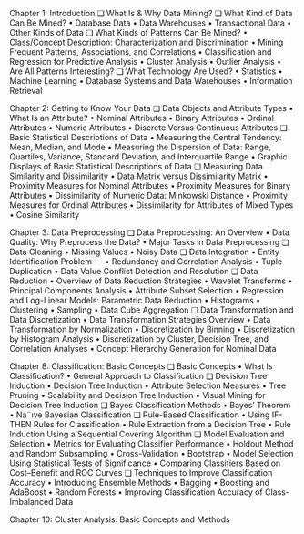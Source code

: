 Chapter 1: Introduction
❑ What Is & Why Data Mining?
❑ What Kind of Data Can Be Mined?
• Database Data
• Data Warehouses
• Transactional Data
• Other Kinds of Data
❑ What Kinds of Patterns Can Be Mined?
• Class/Concept Description: Characterization and Discrimination
• Mining Frequent Patterns, Associations, and Correlations
• Classification and Regression for Predictive Analysis
• Cluster Analysis
• Outlier Analysis
• Are All Patterns Interesting?
❑ What Technology Are Used?
• Statistics
• Machine Learning
• Database Systems and Data Warehouses
• Information Retrieval



Chapter 2: Getting to Know Your Data
❑ Data Objects and Attribute Types
• What Is an Attribute?
• Nominal Attributes
• Binary Attributes
• Ordinal Attributes
• Numeric Attributes
• Discrete Versus Continuous Attributes
❑ Basic Statistical Descriptions of Data
• Measuring the Central Tendency: Mean, Median, and Mode
• Measuring the Dispersion of Data: Range, Quartiles, Variance, Standard Deviation, and Interquartile Range
• Graphic Displays of Basic Statistical Descriptions of Data
❑ Measuring Data Similarity and Dissimilarity
• Data Matrix versus Dissimilarity Matrix
• Proximity Measures for Nominal Attributes
• Proximity Measures for Binary Attributes
• Dissimilarity of Numeric Data: Minkowski Distance
• Proximity Measures for Ordinal Attributes
• Dissimilarity for Attributes of Mixed Types
• Cosine Similarity



Chapter 3: Data Preprocessing
❑ Data Preprocessing: An Overview
• Data Quality: Why Preprocess the Data?
• Major Tasks in Data Preprocessing
❑ Data Cleaning
• Missing Values
• Noisy Data
❑ Data Integration
• Entity Identification Problem---
• Redundancy and Correlation Analysis
• Tuple Duplication
• Data Value Conflict Detection and Resolution
❑ Data Reduction
• Overview of Data Reduction Strategies
• Wavelet Transforms
• Principal Components Analysis
• Attribute Subset Selection
• Regression and Log-Linear Models: Parametric Data Reduction
• Histograms
• Clustering
• Sampling
• Data Cube Aggregation
❑ Data Transformation and Data Discretization
• Data Transformation Strategies Overview
• Data Transformation by Normalization
• Discretization by Binning
• Discretization by Histogram Analysis
• Discretization by Cluster, Decision Tree, and Correlation Analyses
• Concept Hierarchy Generation for Nominal Data



Chapter 8: Classification: Basic Concepts
❑ Basic Concepts
• What Is Classification?
• General Approach to Classification
❑ Decision Tree Induction
• Decision Tree Induction
• Attribute Selection Measures
• Tree Pruning
• Scalability and Decision Tree Induction
• Visual Mining for Decision Tree Induction
❑ Bayes Classification Methods
• Bayes’ Theorem
• Na¨ıve Bayesian Classification
❑ Rule-Based Classification
• Using IF-THEN Rules for Classification
• Rule Extraction from a Decision Tree
• Rule Induction Using a Sequential Covering Algorithm
❑ Model Evaluation and Selection
• Metrics for Evaluating Classifier Performance
• Holdout Method and Random Subsampling
• Cross-Validation
• Bootstrap
• Model Selection Using Statistical Tests of Significance
• Comparing Classifiers Based on Cost–Benefit and ROC Curves
❑ Techniques to Improve Classification Accuracy
• Introducing Ensemble Methods
• Bagging
• Boosting and AdaBoost
• Random Forests
• Improving Classification Accuracy of Class-Imbalanced Data


Chapter 10: Cluster Analysis: Basic Concepts and Methods
